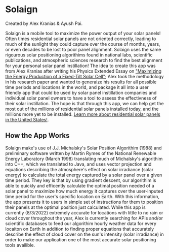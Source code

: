 # Solaign
Created by Alex Kranias & Ayush Pai.

Solaign is a mobile tool to maximize the power output of your solar panels! Often times residential solar panels are not oriented correctly, leading to much of the sunlight they could capture over the course of months, years, or even decades to be lost to poor panel alignment. Solaign uses the same rigourous solar positioning algorithims found in national labs, scientific publications, and atmospheric sciences research to find the best alignment for your personal solar panel instillation! The idea to create this app was from Alex Kranias after writing his Physics Extended Essay on ["Maximizing the Energy Production of a Fixed-Tilt Solar Cell"](https://drive.google.com/file/d/1nEn__nq9saxK5wogBIKF1KFQjA58j0wy/view?usp=sharing); Alex took the methodology in his research paper and wanted to generaize his results for all possible time periods and locations in the world, and package it all into a user friendly app that could be used by solar panel instillation companies and individual solar panel owners to have a tool to assess the effectivness of their solar instillation. The hope is that through this app, we can help get the most out of the millions of residential solar panels installed today, and the millions more yet to be installed. [Learn more about residential solar panels in the United States!](https://usafacts.org/articles/how-much-solar-energy-do-homes-produce/#:~:text=Since%20then%2C%20the%20number%20of,solar%20systems%20in%20the%20US).


## How the App Works
Solaign make's use of J.J. Michalsky's Solar Position Algorithim (1988) and preliminary software written by Martin Rymes of the National Renewable Energy Laboratory (March 1998) translating much of Michalsky's algorithim into C++, which we translated to Java, and  uses vector projection and equations describing the atmosphere's effect on solar irradiance (solar energy) to calculate the total energy captured by a solar panel over a given time period. They key is that by using gradient descent, our algorithim is able to quickly and efficently calculate the optimal position needed of a solar panel to maximize how much energy it captures over the user-inputed time period for the user's specific location on Earth. With this information, the app presents it to users in simple set of instructions for them to position their panels at the optimal position just calculated. While this app is currently (8/3/2022) extremely accurate for locations with little to no rain or cloud cover throughout the year, Alex is currently searching for APIs and/or scientific databases to feed our algorithim hourly weather data for every locaiton on Earth in addition to finding proper equations that accurately describe the effect of cloud cover on the sun's intensity (solar irradiance) in order to make our application one of the most accurate solar positioning tools availible.

